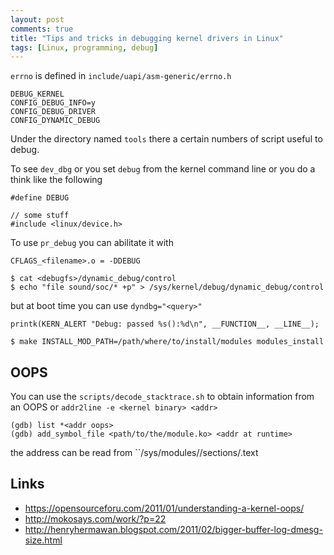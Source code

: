 ```yaml
---
layout: post
comments: true
title: "Tips and tricks in debugging kernel drivers in Linux"
tags: [Linux, programming, debug]
---
```


```errno``` is defined in ``include/uapi/asm-generic/errno.h``

```
DEBUG_KERNEL
CONFIG_DEBUG_INFO=y
CONFIG_DEBUG_DRIVER
CONFIG_DYNAMIC_DEBUG
```

Under the directory named ``tools`` there a certain numbers of script useful to debug.

To see ``dev_dbg`` or you set ``debug`` from the kernel command line or you do a think
like the following

```
#define DEBUG

// some stuff
#include <linux/device.h>
```
To use ``pr_debug`` you can abilitate it with

```
CFLAGS_<filename>.o = -DDEBUG
```
```
$ cat <debugfs>/dynamic_debug/control
$ echo "file sound/soc/* +p" > /sys/kernel/debug/dynamic_debug/control
```

but at boot time you can use ```dyndbg="<query>"```

```
printk(KERN_ALERT "Debug: passed %s():%d\n", __FUNCTION__, __LINE__);
```

```
$ make INSTALL_MOD_PATH=/path/where/to/install/modules modules_install
```

## OOPS

You can use the ``scripts/decode_stacktrace.sh`` to obtain information from an OOPS or
``addr2line -e <kernel binary> <addr>``

```
(gdb) list *<addr oops>
(gdb) add_symbol_file <path/to/the/module.ko> <addr at runtime>
```

the address can be read from ``/sys/modules/<name>/sections/.text

## Links

 - https://opensourceforu.com/2011/01/understanding-a-kernel-oops/
 - http://mokosays.com/work/?p=22
 - http://henryhermawan.blogspot.com/2011/02/bigger-buffer-log-dmesg-size.html
